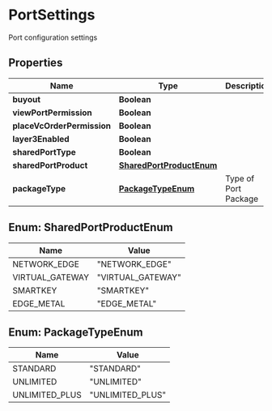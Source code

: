 

# PortSettings

Port configuration settings

## Properties

| Name | Type | Description | Notes |
|------------ | ------------- | ------------- | -------------|
|**buyout** | **Boolean** |  |  [optional] |
|**viewPortPermission** | **Boolean** |  |  [optional] |
|**placeVcOrderPermission** | **Boolean** |  |  [optional] |
|**layer3Enabled** | **Boolean** |  |  [optional] |
|**sharedPortType** | **Boolean** |  |  [optional] |
|**sharedPortProduct** | [**SharedPortProductEnum**](#SharedPortProductEnum) |  |  [optional] |
|**packageType** | [**PackageTypeEnum**](#PackageTypeEnum) | Type of Port Package |  [optional] |



## Enum: SharedPortProductEnum

| Name | Value |
|---- | -----|
| NETWORK_EDGE | &quot;NETWORK_EDGE&quot; |
| VIRTUAL_GATEWAY | &quot;VIRTUAL_GATEWAY&quot; |
| SMARTKEY | &quot;SMARTKEY&quot; |
| EDGE_METAL | &quot;EDGE_METAL&quot; |



## Enum: PackageTypeEnum

| Name | Value |
|---- | -----|
| STANDARD | &quot;STANDARD&quot; |
| UNLIMITED | &quot;UNLIMITED&quot; |
| UNLIMITED_PLUS | &quot;UNLIMITED_PLUS&quot; |



